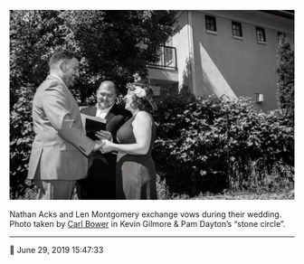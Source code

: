 ![Nathan Acks and Len Montgomery exchange vows](assets/81f7f216c3311a783746b20a1abcce43.webp)

Nathan Acks and Len Montgomery exchange vows during their wedding. Photo taken by [Carl Bower](http://carlbowerphotos.com/) in Kevin Gilmore & Pam Dayton’s “stone circle”.

- - - -

<span aria-hidden="true">📅</span> June 29, 2019 15:47:33
